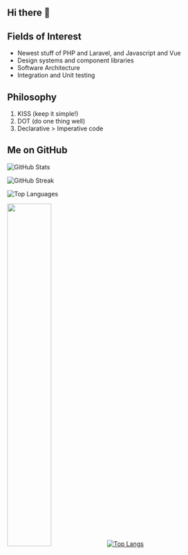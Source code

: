 ## Hi there 👋

## Fields of Interest
- Newest stuff of PHP and Laravel, and Javascript and Vue
- Design systems and component libraries
- Software Architecture
- Integration and Unit testing

## Philosophy
1. KISS (keep it simple!)  
2. DOT (do one thing well)  
3. Declarative > Imperative code  

## Me on GitHub

![GitHub Stats](https://github-readme-stats.vercel.app/api?username=adetola-dotbat&show_icons=true&count_private=true)

![GitHub Streak](https://github-readme-streak-stats.herokuapp.com/?user=adetola-dotbat)

![Top Languages](https://github-readme-stats.vercel.app/api/top-langs/?username=adetola-dotbat&layout=compact&langs_count=6)

<a  href="http://github.com/adetola-dotbat"><img src="https://github-readme-streak-stats.herokuapp.com/?user=adetola-dotbat&stroke=ffffff&background=0D1117&ring=5BCDEC&fire=5BCDEC&currStreakNum=ffffff&currStreakLabel=5BCDEC&sideNums=ffffff&sideLabels=ffffff&dates=ffffff&hide_border=true" width="45%"/></a>
[![Top Langs](https://github-readme-stats.vercel.app/api/top-langs/?username=adetola-dotbat&layout=compact&theme=vision-friendly-dark)](https://github.com/anuraghazra/github-readme-stats)
<!--
**adetola-dotbat/adetola-dotbat** is a ✨ _special_ ✨ repository because its `README.md` (this file) appears on your GitHub profile.

Here are some ideas to get you started:

- 🔭 I’m currently working on ...
- 🌱 I’m currently learning ...
- 👯 I’m looking to collaborate on ...
- 🤔 I’m looking for help with ...
- 💬 Ask me about ...
- 📫 How to reach me: ...
- 😄 Pronouns: ...
- ⚡ Fun fact: ...
-->
